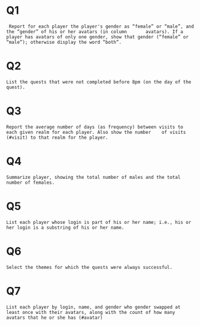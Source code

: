 # Q1 
     Report for each player the player's gender as “female” or “male”, and the “gender” of his or her avatars (in column       avatars). If a player has avatars of only one gender, show that gender (“female” or “male”); otherwise display the word “both”.
 
# Q2
    List the quests that were not completed before 8pm (on the day of the quest).
 
# Q3
    Report the average number of days (as frequency) between visits to each given realm for each player. Also show the number    of visits (#visit) to that realm for the player. 
    
# Q4
    Summarize player, showing the total number of males and the total number of females.

# Q5
    List each player whose login is part of his or her name; i.e., his or her login is a substring of his or her name.

# Q6
    Select the themes for which the quests were always successful.

# Q7
    List each player by login, name, and gender who gender swapped at least once with their avatars, along with the count of how many avatars that he or she has (#avatar)
